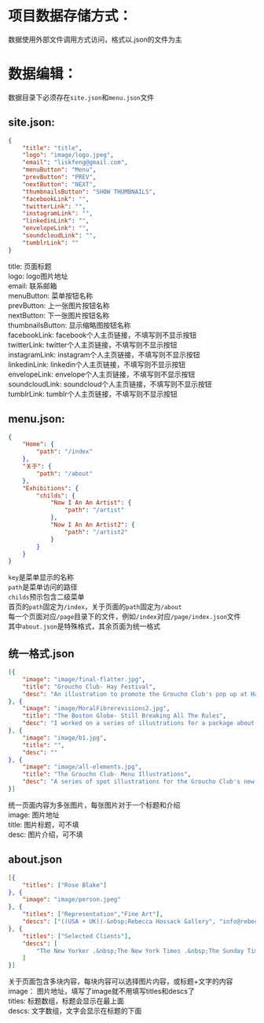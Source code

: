 项目数据存储方式：
===========

数据使用外部文件调用方式访问，格式以.json的文件为主

数据编辑：
===========

数据目录下必须存在`site.json`和`menu.json`文件

site.json:
-----------

```json
{
    "title": "title",
    "logo": "image/logo.jpeg",
    "email": "liskfeng@gmail.com",
    "menuButton": "Menu",
    "prevButton": "PREV",
    "nextButton": "NEXT",
    "thumbnailsButton": "SHOW THUMBNAILS",
    "facebookLink": "",
    "twitterLink": "",
    "instagramLink": "",
    "linkedinLink": "",
    "envelopeLink": "",
    "soundcloudLink": "",
    "tumblrLink": ""
}
```
title: 页面标题<br>
logo: logo图片地址<br>
email: 联系邮箱<br>
menuButton: 菜单按钮名称<br>
prevButton: 上一张图片按钮名称<br>
nextButton: 下一张图片按钮名称<br>
thumbnailsButton: 显示缩略图按钮名称<br>
facebookLink: facebook个人主页链接，不填写则不显示按钮<br>
twitterLink: twitter个人主页链接，不填写则不显示按钮<br>
instagramLink: instagram个人主页链接，不填写则不显示按钮<br>
linkedinLink: linkedin个人主页链接，不填写则不显示按钮<br>
envelopeLink: envelope个人主页链接，不填写则不显示按钮<br>
soundcloudLink: soundcloud个人主页链接，不填写则不显示按钮<br>
tumblrLink: tumblr个人主页链接，不填写则不显示按钮

menu.json:
-----------

```json
{
	"Home": {
		"path": "/index"
	},
	"关于": {
		"path": "/about"
	},
	"Exhibitions": {
		"childs": {
			"Now I An An Artist": {
				"path": "/artist"
			},
			"Now I An An Artist2": {
				"path": "/artist2"
			}
		}
	}
}
```
`key`是菜单显示的名称<br>
`path`是菜单访问的路径<br>
`childs`预示包含二级菜单<br>
首页的`path`固定为`/index`，关于页面的`path`固定为`/about`<br>
每一个页面对应`/page`目录下的文件，例如`/index`对应`/page/index.json`文件<br>
其中`about.json`是特殊格式，其余页面为统一格式

统一格式.json
-------------

```json
[{
    "image": "image/final-flatter.jpg",
    "title": "Groucho Club- Hay Festival",
    "desc": "An illustration to promote the Groucho Club's pop up at Hay Festival 2015."
}, {
    "image": "image/MoralFibrerevisions2.jpg",
    "title": "The Boston Globe- Still Breaking All The Rules",
    "desc": "I worked on a series of illustrations for a package about the baby boomer generation getting older."
}, {
    "image": "image/b1.jpg",
    "title": "",
    "desc": ""
}, {
    "image": "image/all-elements.jpg",
    "title": "The Groucho Club- Menu Illustrations",
    "desc": "A series of spot illustrations for the Groucho Club's new menu"
}]
```
统一页面内容为多张图片，每张图片对于一个标题和介绍<br>
image: 图片地址<br>
title: 图片标题，可不填<br>
desc: 图片介绍，可不填

about.json
-----------

```json
[{
    "titles": ["Rose Blake"]
}, {
    "image": "image/person.jpeg"
}, {
    "titles": ["Representation","Fine Art"],
    "descs": ["((USA + UK))-&nbsp;Rebecca Hossack Gallery", "info@rebeccahossack.com &nbsp;+44 0 20 7436 4899"]
}, {
    "titles": ["Selected Clients"],
    "descs": [
        "The New Yorker .&nbsp;The New York Times .&nbsp;The Sunday Times Magazine . The Guardian . &nbsp;Volkswagen . Disney . TFL . Wallpaper* . Soho House Group. The Ned .&nbsp;New Statesman .&nbsp;bbc.co.uk .&nbsp;Google Creative Lab .&nbsp;Stella McCartney Kids .&nbsp;BBC4.&nbsp;The Boston Globe . Stella Magazine . Nationwide . &nbsp;Phillips . Thameslink . Tate .&nbsp;Heals . Cartoon Network . Tatler . &nbsp;V&amp;A Museum of Childhood .&nbsp;The Groucho Club . New York Magazine. &nbsp;FutureBrand .&nbsp;&nbsp;Markus Lupfer . Bon Appetit .&nbsp;Martha Stewart Living . Converse . Drakes .&nbsp;The Telegraph . &nbsp;The Independent on Sunday . Random House . asos.com . &nbsp;Walker Books &nbsp;. Psychologies Magazine . &nbsp;It's Nice That Magazine . INT Works- Unilever . Sekret Firmy . Management Today . Doberman . Nick Lowe- Yep Roc Records . &nbsp; Passion Pictures . Nobrow . Studio Output- Penguin Books . Hornet Inc . Film 4- Somerset House .&nbsp;Zizzi Restaurants . Lux Magazine . Sophie Hulme . Visual Editions .&nbsp;&nbsp;Metropolitan Magazine (Eurostar) ."
    ]
}]
```
关于页面包含多块内容，每块内容可以选择图片内容，或标题+文字的内容<br>
image： 图片地址，填写了image就不用填写titles和descs了<br>
titles: 标题数组，标题会显示在最上面<br>
descs: 文字数组，文字会显示在标题的下面
